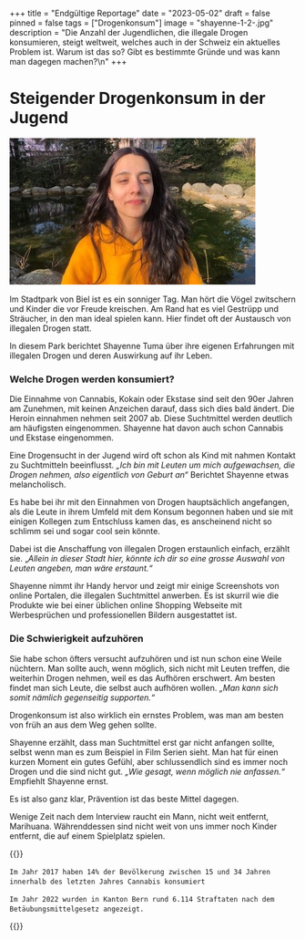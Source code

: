 +++
title = "Endgültige Reportage"
date = "2023-05-02"
draft = false
pinned = false
tags = ["Drogenkonsum"]
image = "shayenne-1-2-.jpg"
description = "Die Anzahl der Jugendlichen, die illegale Drogen konsumieren, steigt weltweit, welches auch in der Schweiz ein aktuelles Problem ist. Warum ist das so? Gibt es bestimmte Gründe und was kann man dagegen machen?\n"
+++
# Steigender Drogenkonsum in der Jugend

![Interview Shayenne Tuma im Stadtpark Biel 02.03.2023](shayenne-1-2-cropped-even-more.jpg)

Im Stadtpark von Biel ist es ein sonniger Tag. Man hört die Vögel zwitschern und Kinder die vor Freude kreischen. Am Rand hat es viel Gestrüpp und Sträucher, in den man ideal spielen kann. Hier findet oft der Austausch von illegalen Drogen statt.

In diesem Park berichtet Shayenne Tuma über ihre eigenen Erfahrungen mit illegalen Drogen und deren Auswirkung auf ihr Leben.

### Welche Drogen werden konsumiert?

Die Einnahme von Cannabis, Kokain oder Ekstase sind seit den 90er Jahren am Zunehmen, mit keinen Anzeichen darauf, dass sich dies bald ändert. Die Heroin einnahmen nehmen seit 2007 ab. Diese Suchtmittel werden deutlich am häufigsten eingenommen. Shayenne hat davon auch schon Cannabis und Ekstase eingenommen.

Eine Drogensucht in der Jugend wird oft schon als Kind mit nahmen Kontakt zu Suchtmitteln beeinflusst. *„Ich bin mit Leuten um mich aufgewachsen, die Drogen nehmen, also eigentlich von Geburt an“* Berichtet Shayenne etwas melancholisch.

Es habe bei ihr mit den Einnahmen von Drogen hauptsächlich angefangen, als die Leute in ihrem Umfeld mit dem Konsum begonnen haben und sie mit einigen Kollegen zum Entschluss kamen das, es anscheinend nicht so schlimm sei und sogar cool sein könnte.

Dabei ist die Anschaffung von illegalen Drogen erstaunlich einfach, erzählt sie. „*Allein in dieser Stadt hier, könnte ich dir so eine grosse Auswahl von Leuten angeben, man wäre erstaunt.“*

Shayenne nimmt ihr Handy hervor und zeigt mir einige Screenshots von online Portalen, die illegalen Suchtmittel anwerben. Es ist skurril wie die Produkte wie bei einer üblichen online Shopping Webseite mit Werbesprüchen und professionellen Bildern ausgestattet ist.

### Die Schwierigkeit aufzuhören

Sie habe schon öfters versucht aufzuhören und ist nun schon eine Weile nüchtern. Man sollte auch, wenn möglich, sich nicht mit Leuten treffen, die weiterhin Drogen nehmen, weil es das Aufhören erschwert. Am besten findet man sich Leute, die selbst auch aufhören wollen. *„Man kann sich somit nämlich gegenseitig supporten.“*

Drogenkonsum ist also wirklich ein ernstes Problem, was man am besten von früh an aus dem Weg gehen sollte.

Shayenne erzählt, dass man Suchtmittel erst gar nicht anfangen sollte, selbst wenn man es zum Beispiel in Film Serien sieht. Man hat für einen kurzen Moment ein gutes Gefühl, aber schlussendlich sind es immer noch Drogen und die sind nicht gut. *„Wie gesagt, wenn möglich nie anfassen.“* Empfiehlt Shayenne ernst.

Es ist also ganz klar, Prävention ist das beste Mittel dagegen.

Wenige Zeit nach dem Interview raucht ein Mann, nicht weit entfernt, Marihuana. Währenddessen sind nicht weit von uns immer noch Kinder entfernt, die auf einem Spielplatz spielen.

{{<box>}}

`Im Jahr 2017 haben 14% der Bevölkerung zwischen 15 und 34 Jahren innerhalb des letzten Jahres Cannabis konsumiert`

`Im Jahr 2022 wurden in Kanton Bern rund 6.114 Straftaten nach dem Betäubungsmittelgesetz angezeigt.`

{{</box>}}